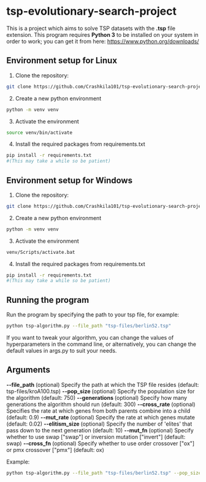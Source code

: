 # tsp-evolutionary-search-project
This is a project which aims to solve TSP datasets with the **.tsp** file extension.
This program requires **Python 3** to be installed on your system in order to work; you can get it from here: https://www.python.org/downloads/

## Environment setup for Linux

1. Clone the repository:

```bash
git clone https://github.com/Crashkila101/tsp-evolutionary-search-project.git
```

2. Create a new python environment
```bash
python -m venv venv
```

3. Activate the environment
```bash
source venv/bin/activate
```

4. Install the required packages from requirements.txt
```bash
pip install -r requirements.txt
#(This may take a while so be patient)
```

## Environment setup for Windows

1. Clone the repository:

```bash
git clone https://github.com/Crashkila101/tsp-evolutionary-search-project.git
```

2. Create a new python environment
```bash
python -m venv venv
```

3. Activate the environment
```bash
venv/Scripts/activate.bat
```

4. Install the required packages from requirements.txt
```bash
pip install -r requirements.txt
#(This may take a while so be patient)
```

## Running the program
Run the program by specifying the path to your tsp file, for example:
```bash
python tsp-algorithm.py --file_path "tsp-files/berlin52.tsp"
```     
If you want to tweak your algorithm, you can change the values of hyperparameters in the command line, or alternatively, you can change the default values in args.py to suit your needs.

## Arguments
**--file_path <path-to-file>** (optional) Specify the path at which the TSP file resides (default: tsp-files/kroA100.tsp)
**--pop_size <population>** (optional) Specify the population size for the algorithm (default: 750)
**--generations <generations>** (optional) Specify how many generations the algorithm should run (default: 300)
**--cross_rate <rate>** (optional) Specifies the rate at which genes from both parents combine into a child (default: 0.9)
**--mut_rate <rate>** (optional) Specify the rate at which genes mutate (default: 0.02)
**--elitism_size <size>** (optional) Specify the number of 'elites' that pass down to the next generation (default: 10)
**--mut_fn <function>** (optional) Specify whether to use swap ["swap"] or inversion mutation ["invert"] (default: swap)
**--cross_fn <function>** (optional) Specify whether to use order crossover ["ox"] or pmx crossover ["pmx"] (default: ox)

Example:
```bash
python tsp-algorithm.py --file_path "tsp-files/berlin52.tsp" --pop_size 1000 --generations 500 --cross_rate 1.0 --mut_rate 0.05 --elitism_size 5 --mut_fn "invert" --cross_fn "pmx"
```     